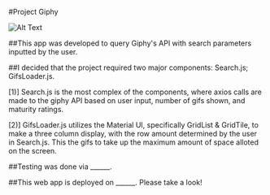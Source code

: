 #Project Giphy

![Alt Text]('https://cdn-images-1.medium.com/max/800/1*cHv3GloBXiaWQ1Y8TVW7Ew.png')

##This app was developed to query Giphy's API with search parameters inputted by the user.

##I decided that the project required two major components: Search.js; GifsLoader.js.

[1)] Search.js is the most complex of the components, where axios calls are made to the giphy API based on user input, number of gifs shown, and maturity ratings.

[2)] GifsLoader.js utilizes the Material UI, specifically GridList & GridTile, to make a three column display, with the row amount determined by the user in Search.js. This the gifs to take up the maximum amount of space alloted on the screen.

##Testing was done via ______. 

##This web app is deployed on ______. Please take a look!